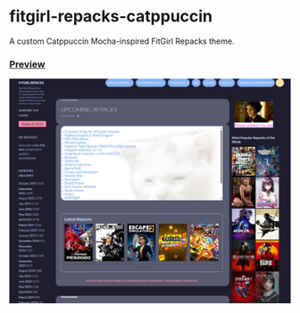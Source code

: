 # fitgirl-repacks-catppuccin
A custom Catppuccin Mocha-inspired FitGirl Repacks theme.
<u><b><h3>Preview</h3></b></u>
![Catppuccin Preview](https://github.com/shunsui18/fitgirl-repacks-catppuccin/blob/main/fitgirl-repacks-catppuccin-preview.png)
